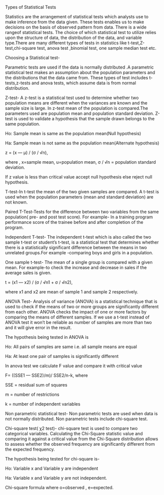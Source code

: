 Types of Statistical Tests


Statistics are the arrangement of statistical tests which analysts use to make inference from the data given. These tests enables us to make decisions on the basis of observed pattern from data. There is a wide rangeof statistical tests. The choice of which statistical test to utilize relies upon the structure of data, the distribution of the data, and variable type.There are many different types of tests in statistics like t-test,Z-test,chi-square test, anova test ,binomial test, one sample median test etc.

Choosing a Statistical test-

Parametric tests are used if the data is normally distributed .A parametric statistical test makes an assumption about the population parameters and the distributions that the data came from. These types of test includes t-tests,z-tests and anova tests, which assume data is from normal distribution.

Z-test- A z-test is a statistical test used to determine whether two population means are different when the variances are known and the sample size is large. In z-test mean of the population is compared.The parameters used are population mean and population standard deviation. Z-test is used to validate a hypothesis that the sample drawn belongs to the same population.

Ho: Sample mean is same as the population mean(Null hypothesis)

Ha: Sample mean is not same as the population mean(Alternate hypothesis)

z = (x — μ) / (σ / √n),

where , x=sample mean, u=population mean, σ / √n = population standard deviation.

If z value is less than critical value accept null hypothesis else reject null hypothesis.

T-test-In t-test the mean of the two given samples are compared. A t-test is used when the population parameters (mean and standard deviation) are not known.

Paired T-Test-Tests for the difference between two variables from the same population( pre- and post test score). For example- In a training program performance score of the trainee before and after completion of the program.

Independent T-test- The independent t-test which is also called the two sample t-test or student’s t-test, is a statistical test that determines whether there is a statistically significant difference between the means in two unrelated groups.For example -comparing boys and girls in a population.

One sample t-test- The mean of a single group is compared with a given mean. For example-to check the increase and decrease in sales if the average sales is given.

t = (x1 — x2) / (σ / √n1 + σ / √n2),

where x1 and x2 are mean of sample 1 and sample 2 respectively.

ANOVA Test- Analysis of variance (ANOVA) is a statistical technique that is used to check if the means of two or more groups are significantly different from each other. ANOVA checks the impact of one or more factors by comparing the means of different samples. If we use a t-test instead of ANOVA test it won’t be reliable as number of samples are more than two and it will give error in the result.

The hypothesis being tested in ANOVA is

Ho: All pairs of samples are same i.e. all sample means are equal

Ha: At least one pair of samples is significantly different

In anova test we calculate F value and compare it with critical value

F= ((SSE1 — SSE2)/m)/ SSE2/n-k, where

SSE = residual sum of squares

m = number of restrictions

k = number of independent variables

Non parametric statistical test- Non parametric tests are used when data is not normally distributed. Non parametric tests include chi-square test.

Chi-square test( χ2 test)- chi-square test is used to compare two categorical variables. Calculating the Chi-Square statistic value and comparing it against a critical value from the Chi-Square distribution allows to assess whether the observed frequency are significantly different from the expected frequency.

The hypothesis being tested for chi-square is-

Ho: Variable x and Variable y are independent

Ha: Variable x and Variable y are not independent.


Chi-square formula
where o=observed , e=expected.
